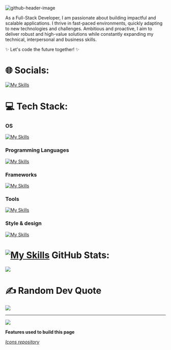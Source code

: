 ![github-header-image](https://github.com/user-attachments/assets/be77b185-bb08-4f97-8225-c49377061026)


As a Full-Stack Developer, I am passionate about building impactful and scalable applications. I thrive in fast-paced environments, quickly adapting to new technologies and challenges. Ambitious and proactive, I aim to deliver robust and high-value solutions while constantly expanding my technical, interpersonal and business skills.


✨ Let's code the future together! ✨

# 🌐 Socials:
[![My Skills](https://skillicons.dev/icons?i=devto,linkedin&perline=10)](https://skillicons.dev)


# 💻 Tech Stack:
### OS
[![My Skills](https://skillicons.dev/icons?i=apple,ubuntu,windows&perline=10)](https://skillicons.dev)

### Programming Languages
[![My Skills](https://skillicons.dev/icons?i=js,ts,&perline=10)](https://skillicons.dev)

### Frameworks
[![My Skills](https://skillicons.dev/icons?i=svelte,nodejs,express,nest,angular,vue,react&perline=10)](https://skillicons.dev)

### Tools
[![My Skills](https://skillicons.dev/icons?i=vercel,postman,notion,github,idea,ai,webpack,vscode,jest,latex,&perline=12)](https://skillicons.dev)

### Style & design
[![My Skills](https://skillicons.dev/icons?i=html,css,sass,less,tailwind,figma&perline=10)](https://skillicons.dev)


# [![My Skills](https://skillicons.dev/icons?i=github)](https://skillicons.dev) GitHub Stats:
![](https://github-readme-streak-stats.herokuapp.com/?user=Jeremy-96&theme=tokyonight&hide_border=false)<br/>


# ✍️ Random Dev Quote
![](https://quotes-github-readme.vercel.app/api?type=horizontal&theme=tokyonight)

---
[![](https://visitcount.itsvg.in/api?id=Jeremy-96&icon=1&color=6)](https://visitcount.itsvg.in)

<!-- Proudly created with GPRM ( https://gprm.itsvg.in ) -->

**Features used to build this page**  

*[Icons repository](https://github.com/tandpfun/skill-icons)*

